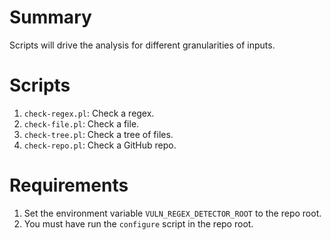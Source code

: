 # Summary

Scripts will drive the analysis for different granularities of inputs.

# Scripts

1. `check-regex.pl`: Check a regex.
2. `check-file.pl`: Check a file.
3. `check-tree.pl`: Check a tree of files.
4. `check-repo.pl`: Check a GitHub repo.

# Requirements

1. Set the environment variable `VULN_REGEX_DETECTOR_ROOT` to the repo root.
2. You must have run the `configure` script in the repo root.
